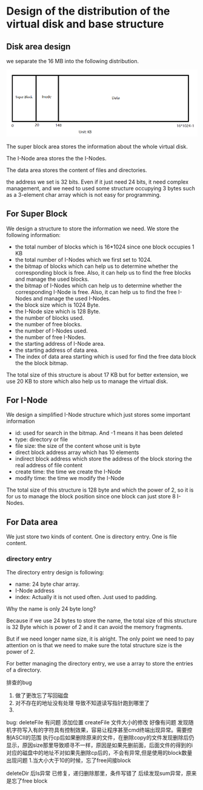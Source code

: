 # Design of  the distribution of the virtual disk and base structure

## Disk area design

we separate the 16 MB into the following distribution.

![image-20230603153151359](img/image-20230603153151359.png)

The super block area stores the information about the whole virtual disk.

The I-Node area stores the the I-Nodes.

The data area stores the content of files and directories.

the address we set is 32 bits. Even if it just need 24 bits, it need complex management, and we need to used some structure occupying 3 bytes such as a 3-element char array which is not easy for programming.

## For Super Block

We design a structure to store the information we need. We store the following information:

- the total number of blocks which is 16*1024 since one block occupies 1 KB
- the total number of I-Nodes which we first set to 1024.
- the bitmap of blocks which can help us to determine whether the corresponding block is free.  Also, it can help us to find the free blocks and manage the used blocks.
- the bitmap of I-Nodes which  can help us to determine whether the corresponding I-Node is free. Also, it can help us to find the free I-Nodes and manage the used I-Nodes.
- the block size which is 1024 Byte.
- the I-Node size which is 128 Byte.
- the number of blocks used.
- the number of free blocks.
- the number of I-Nodes used.
- the number of free I-Nodes.
-  the starting address of I-Node area.
- the starting address of data area.
- The index of data area starting which is used for find the free data block the the block bitmap.

The total size of this structure is about 17 KB but for better extension, we use 20 KB to store which also help us to manage the virtual disk.



## For I-Node

We design a simplified I-Node structure which just stores some important information

- id: used for search in the bitmap. And -1 means it has been deleted
- type: directory or file
- file size: the size of the content whose unit is byte
- direct block address array which has 10 elements
- indirect block address which store the address of the block storing the real address of file content
- create time: the time we create the I-Node
- modify time: the time we modify the I-Node



The total size of this structure is 128 byte and which the power of 2, so it is for us to manage the block position since one block can just store 8 I-Nodes.



## For Data area

We just store two kinds of content. One is directory entry. One is file content.

### directory entry

The directory entry design is following:

- name: 24 byte char array. 
- I-Node address
- index:  Actually it is not used often. Just used to padding.

Why the name is only 24 byte long?

Because if we use 24 bytes to store the name, the total size of this structure is 32 Byte which is power of 2 and it can avoid the memory fragments.

But if we need longer name size, it is alright. The only point we need to pay attention on is that we need to make sure the total structure size is the power of 2.

For better managing the directory entry, we use a array to store the entries of a directory.







排查的bug

1. 做了更改忘了写回磁盘
2. 对不存在的地址没有处理 导致不知道读写指针跑到哪里了
3. 

bug:
deleteFile 有问题 添加位置
createFile 
文件大小的修改 好像有问题
发现随机字符写入有的字符具有控制效果，容易让程序甚至cmd终端出现异常。需要控制ASCII的范围
执行cp后如果删除原来的文件，在删除copy的文件发现删除后仍显示，原因size那里导致顺寻不一样，原因是如果先删前面，后面文件的得到的i对应的磁盘中的地址不对如果先删除cp后的，不会有异常,但是使用的block数量出现问题 1.当大小大于10的时候，忘了free间接block 

deleteDir 后ls异常 已修复，递归删除那里，条件写错了  后续发现sum异常，原来是忘了free block